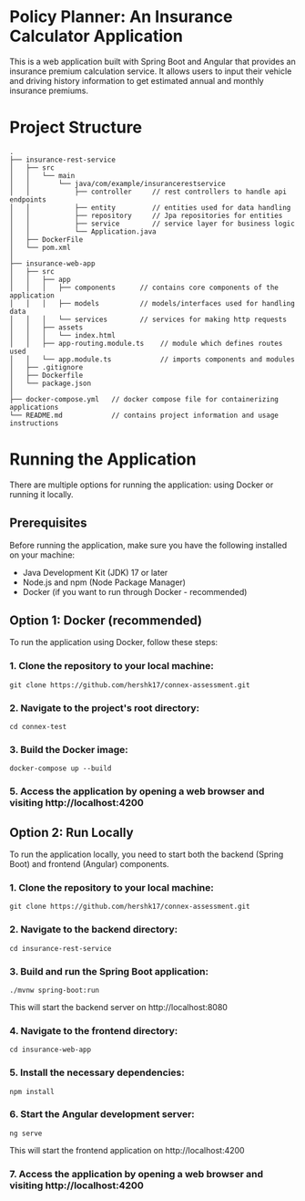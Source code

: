 # Policy Planner: An Insurance Calculator Application
This is a web application built with Spring Boot and Angular that provides an insurance premium calculation service. It allows users to input their vehicle and driving history information to get estimated annual and monthly insurance premiums.

# Project Structure
```
.
├── insurance-rest-service
│   ├── src
│   │   └── main
│   │       └── java/com/example/insurancerestservice
│   │           ├── controller     // rest controllers to handle api endpoints
│   │           ├── entity         // entities used for data handling
│   │           ├── repository     // Jpa repositories for entities
│   │           ├── service        // service layer for business logic
│   │           └── Application.java
│   ├── DockerFile
│   └── pom.xml
│
├── insurance-web-app
│   ├── src
│   │   ├── app
│   │   │   ├── components      // contains core components of the application
│   │   │   ├── models          // models/interfaces used for handling data
│   │   │   └── services        // services for making http requests
│   │   ├── assets
│   │   │   └── index.html
│   │   ├── app-routing.module.ts    // module which defines routes used
│   │   └── app.module.ts            // imports components and modules
│   ├── .gitignore
│   ├── Dockerfile       
│   └── package.json
│
├── docker-compose.yml   // docker compose file for containerizing applications
└── README.md            // contains project information and usage instructions
```


# Running the Application
There are multiple options for running the application: using Docker or running it locally.

## Prerequisites
Before running the application, make sure you have the following installed on your machine:
- Java Development Kit (JDK) 17 or later
- Node.js and npm (Node Package Manager)
- Docker (if you want to run through Docker - recommended)

## Option 1: Docker (recommended)
To run the application using Docker, follow these steps:

### 1. Clone the repository to your local machine:
```
git clone https://github.com/hershk17/connex-assessment.git
```

### 2. Navigate to the project's root directory:
```
cd connex-test
```

### 3. Build the Docker image:
```
docker-compose up --build
```

### 5. Access the application by opening a web browser and visiting http://localhost:4200

## Option 2: Run Locally
To run the application locally, you need to start both the backend (Spring Boot) and frontend (Angular) components.

### 1. Clone the repository to your local machine:
```
git clone https://github.com/hershk17/connex-assessment.git
```

### 2. Navigate to the backend directory:
```
cd insurance-rest-service
```

### 3. Build and run the Spring Boot application:
```
./mvnw spring-boot:run
```
This will start the backend server on http://localhost:8080

### 4. Navigate to the frontend directory:
```
cd insurance-web-app
```

### 5. Install the necessary dependencies:
```
npm install
```

### 6. Start the Angular development server:
```
ng serve
```
This will start the frontend application on http://localhost:4200

### 7. Access the application by opening a web browser and visiting http://localhost:4200


